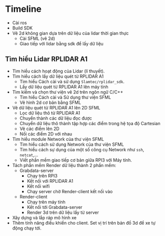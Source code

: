 # Timeline

- Cài ros
- Build SDK
- Vẽ 2d không gian dựa trên dữ liệu của lidar thời gian thực
  - Cài SFML (vẽ 2d)
  - Giao tiếp với lidar bằng sdk để lấy dữ liệu

## Tìm hiểu Lidar RPLIDAR A1

- Tìm hiểu cách hoạt động của Lidar (lí thuyết).
- Tìm hiểu cách lấy dữ liệu quét từ RPLIDAR A1
  - Tìm hiểu Cách cài và sử dụng `Slamtec/rplidar_sdk`.
  - Lấy dữ liệu quét từ RPLIDAR A1 lên máy tính
- Tìm kiếm và chọn thư viện vẽ 2d trên ngôn ngữ C/C++
  - Tìm hiểu Cách cài và Sử dụng thư viện SFML
  - Vẽ hình 2d cơ bản bằng SFML
- Vẽ dữ liệu quét từ RPLIDAR A1 lên 2D SFML
  - Lọc dữ liệu thô từ RPLIDAR A1
  - Chuyển thành các dữ liệu đọc được
  - Chuyển dữ liệu thô thành tập hợp các điểm trong hệ tọa độ Cartesian
  - Vẽ các điểm lên 2D
  - Nối các điểm 2D với nhau
- Tìm hiểu module Network của thư viện SFML
  - Tìm hiểu cách sử dụng Network của thư viện SFML
  - Tìm hiểu cách sự dụng của một số công cụ Network như `ssh`, `netcat`,...
  - Viết phần mềm giao tiếp cơ bản giữa RPI3 với Máy tính.
- Tách phần mềm Render dữ liệu thành 2 phần mềm: 
  - Grabdata-server
    - Chạy trên RPI3
    - Kết nối với RPLIDAR A1
    - Kết nối wifi
    - Chạy server chờ Render-client kết nối vào
  - Render-client
    - Chạy trên máy tính
    - Kết nối tới Grabdata-server
    - Render 3d trên dữ liệu lấy từ server
- Xây dựng và lắp ráp mô hình xe
- Thêm tính năng điều khiển cho client. Set vị trí trên bản đồ 3d để xe tự động chạy tới.
